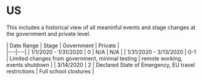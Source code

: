# US

This includes a historical view of all meaninful events and stage changes at the government and private level. 

| Date Range  | Stage  | Government | Private |  
|---|---|
| 1/1/2020 - 1/31/2020  | 0 | N/A | N/A |
| 1/31/2020 - 3/13/2020   | 0-1  | Limited changes from government, minimal testing | remote working, events shutdown |
| 3/14/2020 | 2  | Declared State of Emergency, EU travel restrictions | Full school clostures |
